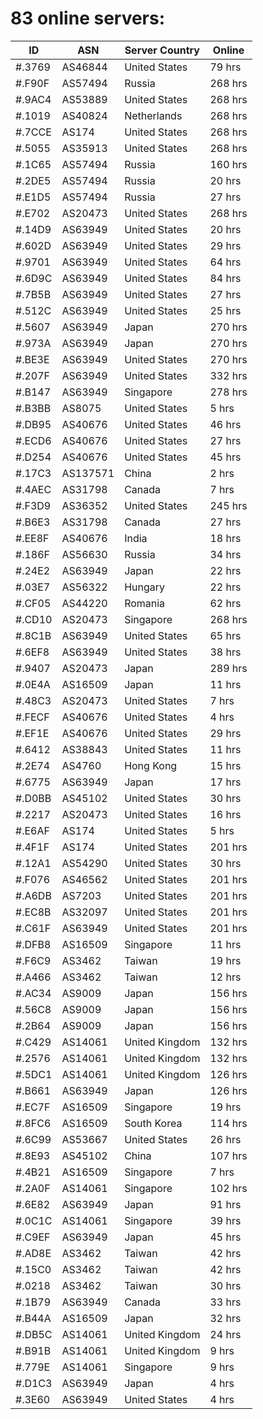 # 83 online servers:

| ID | ASN | Server Country | Online |
| ------ | ------ | ------ | ------ |
| #.3769 | AS46844 | United States | 79 hrs |
| #.F90F | AS57494 | Russia | 268 hrs |
| #.9AC4 | AS53889 | United States | 268 hrs |
| #.1019 | AS40824 | Netherlands | 268 hrs |
| #.7CCE | AS174 | United States | 268 hrs |
| #.5055 | AS35913 | United States | 268 hrs |
| #.1C65 | AS57494 | Russia | 160 hrs |
| #.2DE5 | AS57494 | Russia | 20 hrs |
| #.E1D5 | AS57494 | Russia | 27 hrs |
| #.E702 | AS20473 | United States | 268 hrs |
| #.14D9 | AS63949 | United States | 20 hrs |
| #.602D | AS63949 | United States | 29 hrs |
| #.9701 | AS63949 | United States | 64 hrs |
| #.6D9C | AS63949 | United States | 84 hrs |
| #.7B5B | AS63949 | United States | 27 hrs |
| #.512C | AS63949 | United States | 25 hrs |
| #.5607 | AS63949 | Japan | 270 hrs |
| #.973A | AS63949 | Japan | 270 hrs |
| #.BE3E | AS63949 | United States | 270 hrs |
| #.207F | AS63949 | United States | 332 hrs |
| #.B147 | AS63949 | Singapore | 278 hrs |
| #.B3BB | AS8075 | United States | 5 hrs |
| #.DB95 | AS40676 | United States | 46 hrs |
| #.ECD6 | AS40676 | United States | 27 hrs |
| #.D254 | AS40676 | United States | 45 hrs |
| #.17C3 | AS137571 | China | 2 hrs |
| #.4AEC | AS31798 | Canada | 7 hrs |
| #.F3D9 | AS36352 | United States | 245 hrs |
| #.B6E3 | AS31798 | Canada | 27 hrs |
| #.EE8F | AS40676 | India | 18 hrs |
| #.186F | AS56630 | Russia | 34 hrs |
| #.24E2 | AS63949 | Japan | 22 hrs |
| #.03E7 | AS56322 | Hungary | 22 hrs |
| #.CF05 | AS44220 | Romania | 62 hrs |
| #.CD10 | AS20473 | Singapore | 268 hrs |
| #.8C1B | AS63949 | United States | 65 hrs |
| #.6EF8 | AS63949 | United States | 38 hrs |
| #.9407 | AS20473 | Japan | 289 hrs |
| #.0E4A | AS16509 | Japan | 11 hrs |
| #.48C3 | AS20473 | United States | 7 hrs |
| #.FECF | AS40676 | United States | 4 hrs |
| #.EF1E | AS40676 | United States | 29 hrs |
| #.6412 | AS38843 | United States | 11 hrs |
| #.2E74 | AS4760 | Hong Kong | 15 hrs |
| #.6775 | AS63949 | Japan | 17 hrs |
| #.D0BB | AS45102 | United States | 30 hrs |
| #.2217 | AS20473 | United States | 16 hrs |
| #.E6AF | AS174 | United States | 5 hrs |
| #.4F1F | AS174 | United States | 201 hrs |
| #.12A1 | AS54290 | United States | 30 hrs |
| #.F076 | AS46562 | United States | 201 hrs |
| #.A6DB | AS7203 | United States | 201 hrs |
| #.EC8B | AS32097 | United States | 201 hrs |
| #.C61F | AS63949 | United States | 201 hrs |
| #.DFB8 | AS16509 | Singapore | 11 hrs |
| #.F6C9 | AS3462 | Taiwan | 19 hrs |
| #.A466 | AS3462 | Taiwan | 12 hrs |
| #.AC34 | AS9009 | Japan | 156 hrs |
| #.56C8 | AS9009 | Japan | 156 hrs |
| #.2B64 | AS9009 | Japan | 156 hrs |
| #.C429 | AS14061 | United Kingdom | 132 hrs |
| #.2576 | AS14061 | United Kingdom | 132 hrs |
| #.5DC1 | AS14061 | United Kingdom | 126 hrs |
| #.B661 | AS63949 | Japan | 126 hrs |
| #.EC7F | AS16509 | Singapore | 19 hrs |
| #.8FC6 | AS16509 | South Korea | 114 hrs |
| #.6C99 | AS53667 | United States | 26 hrs |
| #.8E93 | AS45102 | China | 107 hrs |
| #.4B21 | AS16509 | Singapore | 7 hrs |
| #.2A0F | AS14061 | Singapore | 102 hrs |
| #.6E82 | AS63949 | Japan | 91 hrs |
| #.0C1C | AS14061 | Singapore | 39 hrs |
| #.C9EF | AS63949 | Japan | 45 hrs |
| #.AD8E | AS3462 | Taiwan | 42 hrs |
| #.15C0 | AS3462 | Taiwan | 42 hrs |
| #.0218 | AS3462 | Taiwan | 30 hrs |
| #.1B79 | AS63949 | Canada | 33 hrs |
| #.B44A | AS16509 | Japan | 32 hrs |
| #.DB5C | AS14061 | United Kingdom | 24 hrs |
| #.B91B | AS14061 | United Kingdom | 9 hrs |
| #.779E | AS14061 | Singapore | 9 hrs |
| #.D1C3 | AS63949 | Japan | 4 hrs |
| #.3E60 | AS63949 | United States | 4 hrs |

